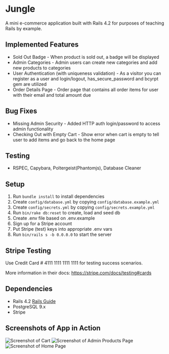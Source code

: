 # Jungle

A mini e-commerce application built with Rails 4.2 for purposes of teaching Rails by example.

## Implemented Features

* Sold Out Badge - When product is sold out, a badge will be displayed 
* Admin Categories - Admin users can create new categories and add new products to categories
* User Authentication (with uniqueness validation) - As a visitor you can register as a user and login/logout, has_secure_password and bcyrpt gem are utilized
* Order Details Page - Order page that contains all order items for user with their email and total amount due

## Bug Fixes
* Missing Admin Security - Added HTTP auth login/password to access admin functionality
* Checking Out with Empty Cart - Show error when cart is empty to tell user to add items and go back to the home page

## Testing
* RSPEC, Capybara, Poltergeist(Phantomjs), Database Cleaner

## Setup

1. Run `bundle install` to install dependencies
2. Create `config/database.yml` by copying `config/database.example.yml`
3. Create `config/secrets.yml` by copying `config/secrets.example.yml`
4. Run `bin/rake db:reset` to create, load and seed db
5. Create .env file based on .env.example
6. Sign up for a Stripe account
7. Put Stripe (test) keys into appropriate .env vars
8. Run `bin/rails s -b 0.0.0.0` to start the server

## Stripe Testing

Use Credit Card # 4111 1111 1111 1111 for testing success scenarios.

More information in their docs: <https://stripe.com/docs/testing#cards>

## Dependencies

* Rails 4.2 [Rails Guide](http://guides.rubyonrails.org/v4.2/)
* PostgreSQL 9.x
* Stripe


## Screenshots of App in Action

![Screenshot of Cart](https://github.com/elim04/jungle-rails/blob/master/docs/cart.png)
![Screenshot of Admin Products Page](https://github.com/elim04/jungle-rails/blob/master/docs/admin_product_page.png)
![Screenshot of Home Page](https://github.com/elim04/jungle-rails/blob/master/docs/home_page.png)

